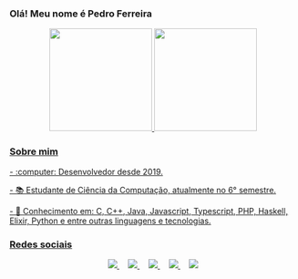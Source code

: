 ### Olá! Meu nome é Pedro Ferreira
<div align="center">
<a href="https://github.com/PedroHenriqueFerreira">
<img height="180em" src="https://github-readme-stats.vercel.app/api/top-langs/?username=PedroHenriqueFerreira&layout=compact&langs_count=7&theme=dracula"/>
<img height="180em" src="https://github-readme-stats.vercel.app/api?username=PedroHenriqueFerreira&show_icons=true&theme=dracula&include_all_commits=true&count_private=true"/>
</div>
  
### Sobre mim
<div style="display: inline_block"  >
<p> - :computer: Desenvolvedor desde 2019. </p>
<p> - 📚 Estudante de Ciência da Computação, atualmente no 6° semestre. </p>
<p> - 🎯 Conhecimento em: C, C++, Java, Javascript, Typescript, PHP, Haskell, Elixir, Python e entre outras linguagens e tecnologias. </p>   
  
### Redes sociais
<p align="center">
    <a href="https://www.youtube.com/@pedroh-fferreira" target="_blank">
      <img src="https://img.shields.io/badge/YouTube-FF0000?style=for-the-badge&logo=youtube&logoColor=white" target="_blank">
    </a>
    &nbsp;&nbsp;&nbsp;
    <a href="https://www.instagram.com/ph.fferreira" target="_blank">
        <img src="https://img.shields.io/badge/instagram-%23E4405F?style=for-the-badge&logo=instagram&logoColor=white&link=mailto:https://www.linkedin.com/in/ph-fferreira">
    </a>
    &nbsp;&nbsp;&nbsp;
    <a href="mailto:HPedro09062004@gmail.com" target="_blank">
        <img src="https://img.shields.io/badge/gmail-D14836?&style=for-the-badge&logo=gmail&logoColor=white&link=mailto:HPedro09062004@gmail.com">
    </a>
    &nbsp;&nbsp;&nbsp;
    <a href="https://www.linkedin.com/in/ph-fferreira" target="_blank">
        <img src="https://img.shields.io/badge/linkedin-%230077B5.svg?&style=for-the-badge&logo=linkedin&logoColor=white&link=mailto:https://www.linkedin.com/in/ph-fferreira">
    </a>
    &nbsp;&nbsp;&nbsp;
    <a href="https://github.com/PedroHenriqueFerreira" target="_blank">
        <img  src="https://img.shields.io/badge/github-%23100000.svg?&style=for-the-badge&logo=github&logoColor=white&link=mailto:https://github.com/PedroHenriqueFerreira">
    </a>
</p>
